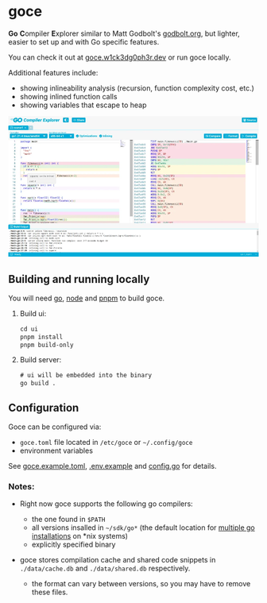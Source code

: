 # goce

**Go** **C**ompiler **E**xplorer similar to Matt Godbolt's [godbolt.org](https://godbolt.org), but lighter, easier to set up and with Go specific features.

You can check it out at [goce.w1ck3dg0ph3r.dev](https://goce.w1ck3dg0ph3r.dev) or run goce locally.

Additional features include:
- showing inlineability analysis (recursion, function complexity cost, etc.)
- showing inlined function calls
- showing variables that escape to heap

![Screenshot](/images/screenshot.webp)

## Building and running locally

You will need [go](https://go.dev), [node](https://nodejs.org) and [pnpm](https://pnpm.io/) to build goce.

1. Build ui:
    ```shell
    cd ui
    pnpm install
    pnpm build-only
    ```

2. Build server:
    ```shell
    # ui will be embedded into the binary
    go build .
    ```

## Configuration

Goce can be configured via:
- `goce.toml` file located in `/etc/goce` or `~/.config/goce`
- environment variables

See [goce.example.toml](./goce.example.toml), [.env.example](./.env.example) and [config.go](./config.go) for details.

### Notes:

- Right now goce supports the following go compilers:
    - the one found in `$PATH`
    - all versions insalled in `~/sdk/go*` (the default location for [multiple go installations](https://go.dev/doc/manage-install#installing-multiple) on *nix systems)
    - explicitly specified binary

- goce stores compilation cache and shared code snippets in `./data/cache.db` and `./data/shared.db` respectively.
    - the format can vary between versions, so you may have to remove these files.
